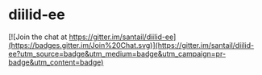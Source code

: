 # diilid-ee

[![Join the chat at https://gitter.im/santail/diilid-ee](https://badges.gitter.im/Join%20Chat.svg)](https://gitter.im/santail/diilid-ee?utm_source=badge&utm_medium=badge&utm_campaign=pr-badge&utm_content=badge)
